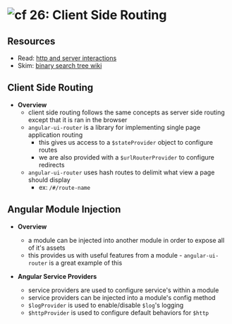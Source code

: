 ![cf](http://i.imgur.com/7v5ASc8.png) 26: Client Side Routing
=====================================

## Resources
* Read: [http and server interactions]
* Skim: [binary search tree wiki]

## Client Side Routing
  * **Overview**
    * client side routing follows the same concepts as server side routing except that it is ran in the browser
    * `angular-ui-router` is a library for implementing single page application routing
      * this gives us access to a `$stateProvider` object to configure routes
      * we are also provided with a `$urlRouterProvider` to configure redirects
    * `angular-ui-router` uses hash routes to delimit what view a page should display
      * ex: `/#/route-name`

## Angular Module Injection
  * **Overview**
    * a module can be injected into another module in order to expose all of it's assets
    * this provides us with useful features from a module - `angular-ui-router` is a great example of this

  * **Angular Service Providers**
    * service providers are used to configure service's within a module
    * service providers can be injected into a module's config method
    * `$logProvider` is used to enable/disable `$log`'s logging
    * `$httpProvider` is used to configure default behaviors for `$http`


[http and server interactions]: https://thinkster.io/a-better-way-to-learn-angularjs#http-and-server-interaction
[binary search tree wiki]: https://en.wikipedia.org/wiki/Binary_search_tree
